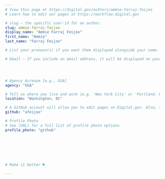 ```yaml
---
# View this page at https://digital.gov/authors/ammie-farraj-feijoo
# Learn how to edit our pages at https://workflow.digital.gov

# slug — the specific user-id for an author.
slug: ammie-farraj-feijoo
display_name: "Ammie Farraj Feijoo"
first_name: "Ammie"
last_name: "Farraj Feijoo"

# List your pronoun(s) if you want them displayed alongside your name. If blank, we'll use just your name. Learn more http://mypronouns.org

# Email — If you include an email address, it will be displayed on your profile page




# Agency Acronym [e.g., GSA]
agency: "GSA"

# Tell us where you live and work [e.g. 'New York City' or 'Portland, OR']
location: "Washington, DC"

# A GitHub account will allow you to edit pages on Digital.gov. Also, the image used in your GitHub account can be used to populate your digital.gov profile photo. Learn more about getting a Github account at [URL]
github: "afeijoo"

# Profile Photo
# See [URL] for a full list of profile photo options
profile_photo: "github"







# Make it better ♥

---
```

